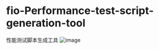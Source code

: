 # fio-Performance-test-script-generation-tool
性能测试脚本生成工具
![image](https://user-images.githubusercontent.com/23353564/170858325-9d3b5f6c-7f4a-4dfb-9f01-bd5a3716de78.png)
